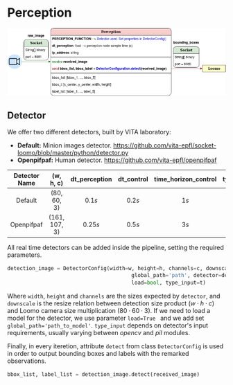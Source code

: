 # Perception

<center>

![alt text](./Images/Software_perception.png)

</center>

## Detector

We offer two different detectors, built by VITA laboratory: 
* **Default:** Minion images detector. https://github.com/vita-epfl/socket-loomo/blob/master/python/detector.py
* **Openpifpaf:** Human detector. https://github.com/vita-epfl/openpifpaf

| Detector Name     | (w, h, c)     | dt_perception     | dt_control        | time_horizon_control  | type_input    |
| :----:            | :------:      | :------:          | :------:          | :------:              | :------:      |
| Default           | (80, 60, 3)   | $0.1 s$           | $0.2 s$           | $1 s$                 | $opencv$      |
| Openpifpaf        | (161, 107, 3) | $0.25 s$          | $0.5 s$           | $3 s$                 | $pil$         |

All real time detectors can be added inside the pipeline, setting the required parameters.

``` python 
detection_image = DetectorConfig(width=w, height=h, channels=c, downscale=d,
                                        global_path='path', detector=detector_class(),
                                        load=bool, type_input=t) 
```
Where ```width```, ```height``` and ```channels``` are the sizes expected by ```detector```, and ```downscale``` is the resize relation between detection size product $(w·h·c)$ and Loomo camera size multiplication $(80·60·3)$. If we need to load a model for the detector, we use parameter ```load=True ``` and we add set ```global_path='path_to_model'```. ```type_input``` depends on detector's input requirements, usually varying between $opencv$ and $pil$ modules.

Finally, in every iteretion, attribute ```detect``` from class ```DetectorConfig``` is used in order to output bounding boxes and labels with the remarked observations. 

``` python
bbox_list, label_list = detection_image.detect(received_image)
```



